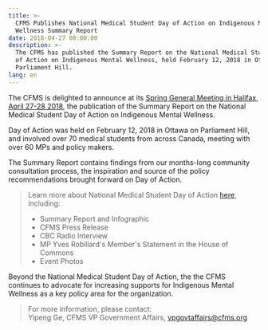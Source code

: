 ```yaml
---
title: >-
  CFMS Publishes National Medical Student Day of Action on Indigenous Mental
  Wellness Summary Report
date: 2018-04-27 00:00:00
description: >-
  The CFMS has published the Summary Report on the National Medical Student Day
  of Action on Indigenous Mental Wellness, held February 12, 2018 in Ottawa on
  Parliament Hill.
lang: en
---
```


The CFMS is delighted to announce at its [Spring General Meeting in Halifax, April 27-28 2018](https://www.cfms.org/meetings/sgm-2018-halifax.html), the publication of the Summary Report on the National Medical Student Day of Action on Indigenous Mental Wellness.

Day of Action was held on February 12, 2018 in Ottawa on Parliament Hill, and involved over 70 medical students from across Canada, meeting with over 60 MPs and policy makers.

The Summary Report contains findings from our months-long community consultation process, the inspiration and source of the policy recommendations brought forward on Day of Action.

> Learn more about National Medical Student Day of Action [here](https://www.cfms.org/what-we-do/advocacy/day-of-action.html), including:
>
>
>
> * Summary Report and Infographic
> * CFMS Press Release
> * CBC Radio Interview
> * MP Yves Robillard's Member's Statement in the House of Commons
> * Event Photos

Beyond the National Medical Student Day of Action, the the CFMS continues to advocate for increasing supports for Indigenous Mental Wellness as a key policy area for the organization.

> For more information, please contact:<br>Yipeng Ge, CFMS VP Government Affairs, [vpgovtaffairs@cfms.org](javascript:void(location.href='mailto:'+String.fromCharCode(118,112,103,111,118,116,97,102,102,97,105,114,115,64,99,102,109,115,46,111,114,103)))